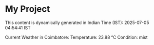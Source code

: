# My Project

This content is dynamically generated in Indian Time (IST): 2025-07-05 04:54:41 IST


Current Weather in Coimbatore:
Temperature: 23.88 °C
Condition: mist
